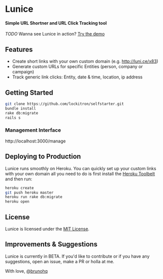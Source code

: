 # Lunice
#### Simple URL Shortner and URL Click Tracking tool

*TODO* Wanna see Lunice in action? [Try the demo](https://github.com/brunohq/lunice)

## Features
- Create short links with your own custom domain (e.g. http://luni.ce/x83)
- Generate custom URLs for specific Entities (person, company or campaign)
- Track generic link clicks: Entity, date & time, location, ip address

## Getting Started

```bash
git clone https://github.com/lockitron/selfstarter.git
bundle install
rake db:migrate
rails s
```

### Management Interface

http://localhost:3000/manage

## Deploying to Production

Lunice runs smoothly on Heroku. You can quickly set up your custom links with your own domain all you need to do is first install the [Heroku Toolbelt](https://toolbelt.heroku.com) and then run:

```bash
heroku create
git push heroku master
heroku run rake db:migrate
heroku open
```

## License

Lunice is licensed under the [MIT License](https://tldrlegal.com/license/mit-license).

## Improvements & Suggestions

Lunice is currently in BETA. If you'd like to contribute or if you have any suggestions, open an issue, make a PR or holla at me.

With love, 
[@brunohq](http://twitter.com/brunohq)
